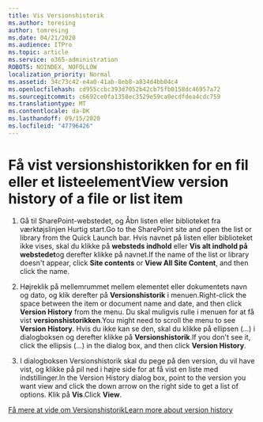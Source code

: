 ```yaml
---
title: Vis Versionshistorik
ms.author: toresing
author: tomresing
ms.date: 04/21/2020
ms.audience: ITPro
ms.topic: article
ms.service: o365-administration
ROBOTS: NOINDEX, NOFOLLOW
localization_priority: Normal
ms.assetid: 34c73c42-e4a0-41ab-8eb8-a834d4bb04c4
ms.openlocfilehash: cd955ccbc393d7052b42cb75fb0158dc46957a72
ms.sourcegitcommit: c6692ce0fa1358ec3529e59ca0ecdfdea4cdc759
ms.translationtype: MT
ms.contentlocale: da-DK
ms.lasthandoff: 09/15/2020
ms.locfileid: "47796426"
---
```

# <a name="view-version-history-of-a-file-or-list-item"></a><span data-ttu-id="d740d-102">Få vist versionshistorikken for en fil eller et listeelement</span><span class="sxs-lookup"><span data-stu-id="d740d-102">View version history of a file or list item</span></span>

1. <span data-ttu-id="d740d-103">Gå til SharePoint-webstedet, og Åbn listen eller biblioteket fra værktøjslinjen Hurtig start.</span><span class="sxs-lookup"><span data-stu-id="d740d-103">Go to the SharePoint site and open the list or library from the Quick Launch bar.</span></span> <span data-ttu-id="d740d-104">Hvis navnet på listen eller biblioteket ikke vises, skal du klikke på **websteds indhold** eller **Vis alt indhold på webstedet**og derefter klikke på navnet.</span><span class="sxs-lookup"><span data-stu-id="d740d-104">If the name of the list or library doesn't appear, click **Site contents** or **View All Site Content**, and then click the name.</span></span>
    
2. <span data-ttu-id="d740d-105">Højreklik på mellemrummet mellem elementet eller dokumentets navn og dato, og klik derefter på **Versionshistorik** i menuen.</span><span class="sxs-lookup"><span data-stu-id="d740d-105">Right-click the space between the item or document name and date, and then click **Version History** from the menu.</span></span> <span data-ttu-id="d740d-106">Du skal muligvis rulle i menuen for at få vist **versionshistorikken**.</span><span class="sxs-lookup"><span data-stu-id="d740d-106">You might need to scroll the menu to see **Version History**.</span></span> <span data-ttu-id="d740d-107">Hvis du ikke kan se den, skal du klikke på ellipsen (...) i dialogboksen og derefter klikke på **Versionshistorik**.</span><span class="sxs-lookup"><span data-stu-id="d740d-107">If you don't see it, click the ellipsis (...) in the dialog box, and then click **Version History**.</span></span>
    
3. <span data-ttu-id="d740d-108">I dialogboksen Versionshistorik skal du pege på den version, du vil have vist, og klikke på pil ned i højre side for at få vist en liste med indstillinger.</span><span class="sxs-lookup"><span data-stu-id="d740d-108">In the Version History dialog box, point to the version you want view and click the down arrow on the right side to get a list of options.</span></span> <span data-ttu-id="d740d-109">Klik på **Vis**.</span><span class="sxs-lookup"><span data-stu-id="d740d-109">Click **View**.</span></span>
    
[<span data-ttu-id="d740d-110">Få mere at vide om Versionshistorik</span><span class="sxs-lookup"><span data-stu-id="d740d-110">Learn more about version history</span></span>](https://go.microsoft.com/fwlink/?linkid=875709)
  

